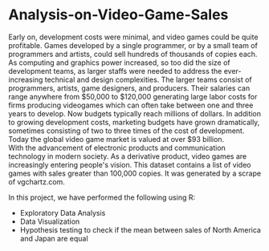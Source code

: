 # Analysis-on-Video-Game-Sales
Early on, development costs were minimal, and video games could be quite profitable. Games developed by a single programmer, or by a small team of programmers and artists, could sell hundreds of thousands of copies each. As computing and graphics power increased, so too did the size of development teams, as larger staffs were needed to address the ever-increasing technical and design complexities. The larger teams consist of programmers, artists, game designers, and producers. Their salaries can range anywhere from $50,000 to $120,000 generating large labor costs for firms producing videogames which can often take between one and three years to develop. Now budgets typically reach millions of dollars. In addition to growing development costs, marketing budgets have grown dramatically, sometimes consisting of two to three times of the cost of development. Today the global video game market is valued at over $93 billion.
<br>
With the advancement of electronic products and communication technology in modern society. As a derivative product, video games are increasingly entering people's vision. This dataset contains a list of video games with sales greater than 100,000 copies. It was generated by a scrape of vgchartz.com. 


In this project, we have performed the following using R:
- Exploratory Data Analysis
- Data Visualization
- Hypothesis testing to check if the mean between sales of North America and Japan are equal
